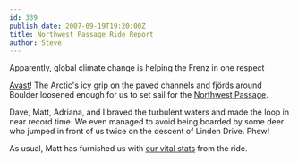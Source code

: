 ```yaml
---
id: 339
publish_date: 2007-09-19T19:20:00Z
title: Northwest Passage Ride Report
author: Steve
---
```

  
Apparently, global climate change is helping the Frenz in one respect

[Avast](http://talklikeapirate.com/howto.html#basic)! The Arctic's icy grip on the paved channels and fjörds around Boulder loosened enough for us to set sail for the [Northwest Passage](http://www.flagstafffrenzy.org/routes#northwest).

Dave, Matt, Adriana, and I braved the turbulent waters and made the loop in near record time. We even managed to avoid being boarded by some deer who jumped in front of us twice on the descent of Linden Drive. Phew!

As usual, Matt has furnished us with [our vital stats](http://trail.motionbased.com/trail/activity/4000595) from the ride.